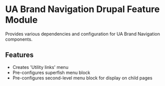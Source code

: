 # UA Brand Navigation Drupal Feature Module

Provides various dependencies and configuration for UA Brand Navigation components.

## Features

- Creates 'Utility links' menu
- Pre-configures superfish menu block
- Pre-configures second-level menu block for display on child pages
